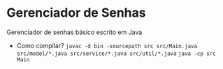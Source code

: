 # Gerenciador de Senhas
Gerenciador de senhas básico escrito em Java

- Como compilar? 
`javac -d bin -sourcepath src src/Main.java src/model/*.java src/service/*.java src/util/*.java`
`java -cp src Main`